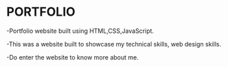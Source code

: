 # PORTFOLIO
-Portfolio website built using HTML,CSS,JavaScript.

-This was a website built to showcase my technical skills, web design skills.

-Do enter the website to know more about me.
